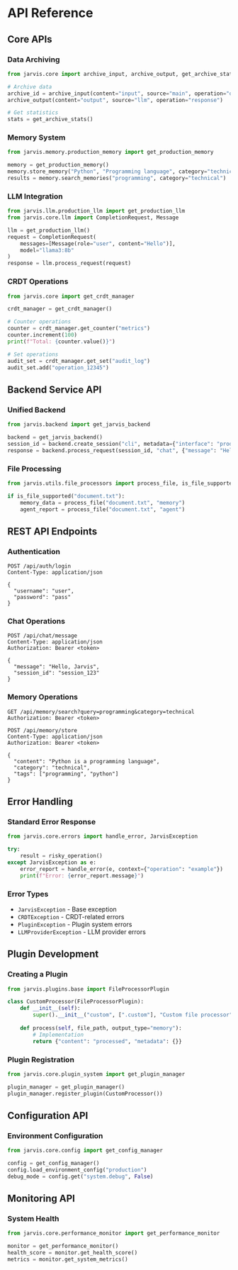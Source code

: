 # API Reference

## Core APIs

### Data Archiving
```python
from jarvis.core import archive_input, archive_output, get_archive_stats

# Archive data
archive_id = archive_input(content="input", source="main", operation="query")
archive_output(content="output", source="llm", operation="response")

# Get statistics
stats = get_archive_stats()
```

### Memory System
```python
from jarvis.memory.production_memory import get_production_memory

memory = get_production_memory()
memory.store_memory("Python", "Programming language", category="technical")
results = memory.search_memories("programming", category="technical")
```

### LLM Integration
```python
from jarvis.llm.production_llm import get_production_llm
from jarvis.core.llm import CompletionRequest, Message

llm = get_production_llm()
request = CompletionRequest(
    messages=[Message(role="user", content="Hello")],
    model="llama3:8b"
)
response = llm.process_request(request)
```

### CRDT Operations
```python
from jarvis.core import get_crdt_manager

crdt_manager = get_crdt_manager()

# Counter operations
counter = crdt_manager.get_counter("metrics")
counter.increment(100)
print(f"Total: {counter.value()}")

# Set operations
audit_set = crdt_manager.get_set("audit_log")
audit_set.add("operation_12345")
```

## Backend Service API

### Unified Backend
```python
from jarvis.backend import get_jarvis_backend

backend = get_jarvis_backend()
session_id = backend.create_session("cli", metadata={"interface": "production_cli"})
response = backend.process_request(session_id, "chat", {"message": "Hello"})
```

### File Processing
```python
from jarvis.utils.file_processors import process_file, is_file_supported

if is_file_supported("document.txt"):
    memory_data = process_file("document.txt", "memory")
    agent_report = process_file("document.txt", "agent")
```

## REST API Endpoints

### Authentication
```http
POST /api/auth/login
Content-Type: application/json

{
  "username": "user",
  "password": "pass"
}
```

### Chat Operations
```http
POST /api/chat/message
Content-Type: application/json
Authorization: Bearer <token>

{
  "message": "Hello, Jarvis",
  "session_id": "session_123"
}
```

### Memory Operations
```http
GET /api/memory/search?query=programming&category=technical
Authorization: Bearer <token>

POST /api/memory/store
Content-Type: application/json
Authorization: Bearer <token>

{
  "content": "Python is a programming language",
  "category": "technical",
  "tags": ["programming", "python"]
}
```

## Error Handling

### Standard Error Response
```python
from jarvis.core.errors import handle_error, JarvisException

try:
    result = risky_operation()
except JarvisException as e:
    error_report = handle_error(e, context={"operation": "example"})
    print(f"Error: {error_report.message}")
```

### Error Types
- `JarvisException` - Base exception
- `CRDTException` - CRDT-related errors
- `PluginException` - Plugin system errors
- `LLMProviderException` - LLM provider errors

## Plugin Development

### Creating a Plugin
```python
from jarvis.plugins.base import FileProcessorPlugin

class CustomProcessor(FileProcessorPlugin):
    def __init__(self):
        super().__init__("custom", [".custom"], "Custom file processor")
    
    def process(self, file_path, output_type="memory"):
        # Implementation
        return {"content": "processed", "metadata": {}}
```

### Plugin Registration
```python
from jarvis.core.plugin_system import get_plugin_manager

plugin_manager = get_plugin_manager()
plugin_manager.register_plugin(CustomProcessor())
```

## Configuration API

### Environment Configuration
```python
from jarvis.core.config import get_config_manager

config = get_config_manager()
config.load_environment_config("production")
debug_mode = config.get("system.debug", False)
```

## Monitoring API

### System Health
```python
from jarvis.core.performance_monitor import get_performance_monitor

monitor = get_performance_monitor()
health_score = monitor.get_health_score()
metrics = monitor.get_system_metrics()
```